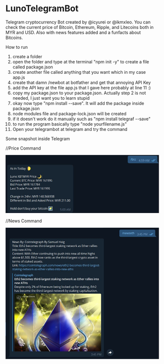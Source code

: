 # LunoTelegramBot
Telegram cryptocurrency Bot created by @icyurei or @ikmxleo. You can check the current price of Bitcoin, Ethereum, Ripple, and Litecoins both in MYR and USD. Also with news features added and a funfacts about Bitcoins.

How to run

1) create a folder 
2) open the folder and type at the terminal "npm init -y" to create a file called package.json
3) create another file called anything that you want which in my case app.js
4) create that damn /newbot at botfather and get that annoying API Key
5) add the API key at the file app.js that I gave here probably at line 11 :)
6) copy my package.json to your package.json. Actually step 2 is not needed, I just want you to learn stupid 
7) okay now type "npm install --save". It will add the package inside package.json
8) node modules file and package-lock.json will be created
8) if it doesn't work do it manually such as "npm install telegraf --save"
9) to run the program basically type "node yourfilename.js"
10) Open your telegrambot at telegram and try the command

Some snapshot inside Telegram

//Price Command

![](images/price.JPG)

//News Command

![](images/news.jpg)
